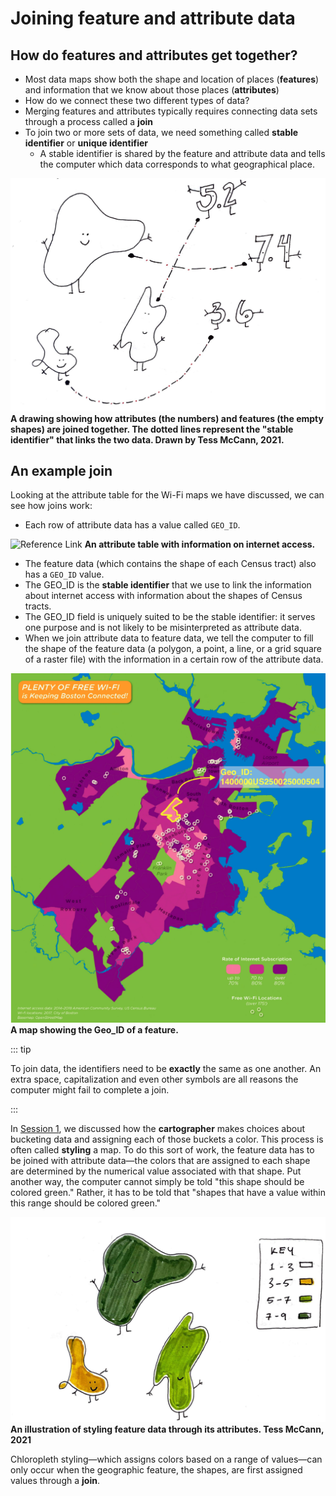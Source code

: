 # Joining feature and attribute data

## How do features and attributes get together?

* Most data maps show both the shape and location of places (**features**) and information that we know about those places (**attributes**)
* How do we connect these two different types of data?
* Merging features and attributes typically requires connecting data sets through a process called a **join**
* To join two or more sets of data, we need something called **stable identifier** or **unique identifier**
    * A stable identifier is shared by the feature and attribute data and tells the computer which data corresponds to what geographical place.

![A drawing showing how attirbutes and feature are joined](./media/joining-features-attributes.jpg)
**A drawing showing how attributes (the numbers) and features (the empty shapes) are joined together. The dotted lines represent the "stable identifier" that links the two data. Drawn by Tess McCann, 2021.**

## An example join

Looking at the attribute table for the Wi-Fi maps we have discussed, we can see how joins work:

* Each row of attribute data has a value called `GEO_ID`.

![Reference Link](https://i.imgur.com/ixxu4VB.png)
**An attribute table with information on internet access.**  

* The feature data (which contains the shape of each Census tract) also has a `GEO_ID` value.
* The GEO_ID is the **stable identifier** that we use to link the information about internet access with information about the shapes of Census tracts.
* The GEO_ID field is uniquely suited to be the stable identifier: it serves one purpose and is not likely to be misinterpreted as attribute data.
* When we join attribute data to feature data, we tell the computer to fill the shape of the feature data (a polygon, a point, a line, or a grid square of a raster file) with the information in a certain row of the attribute data.

![Wi-Fi Map with feature and its Geo_ID highlighted](./media/GeoID-on-map.png)
**A map showing the Geo_ID of a feature.** 

::: tip

To join data, the identifiers need to be **exactly** the same as one another. An extra space, capitalization and even other symbols are all reasons the computer might fail to complete a join.

:::

<hideable title = "Styling feature data">

In [Session 1](./session-1/part-5.html#the-human-role-in-mapping-from-data-to-maps), we discussed how the **cartographer** makes choices about bucketing data and assigning each of those buckets a color. This process is often called **styling** a map. To do this sort of work, the feature data has to be joined with attribute data—the colors that are assigned to each shape are determined by the numerical value associated with that shape. Put another way, the computer cannot simply be told "this shape should be colored green." Rather, it has to be told that "shapes that have a value within this range should be colored green." 

![An illustration of styling feature data through its attributes.](./media/styling.jpg)
**An illustration of styling feature data through its attributes. Tess McCann, 2021** 

Chloropleth styling—which assigns colors based on a range of values—can only occur when the geographic feature, the shapes, are first assigned values through a **join**. 

</hideable>

<Quizlet
	title="Comprehension check"
	:questions="[
		{text: 'You have some feature data of states where each state is defined by its abbrevation (e.g., MA). You also have an attribute table where each state is defined by its name (e.g., Massachusetts). Could we join these two data sets in their current format?',
		answers: [
			{text: 'Yes'},
			{text: 'No', correct: true}
		]}
	]"
/>
